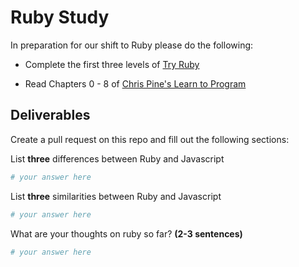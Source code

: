 # Ruby Study

In preparation for our shift to Ruby please do the following:

* Complete the first three levels of [Try Ruby](http://tryruby.org/)

* Read Chapters 0 - 8 of [Chris Pine's Learn to Program](https://pine.fm/LearnToProgram/)

## Deliverables

Create a pull request on this repo and fill out the following sections:

List **three** differences between Ruby and Javascript

```ruby
# your answer here
```

List **three** similarities between Ruby and Javascript

```ruby
# your answer here
```

What are your thoughts on ruby so far? **(2-3 sentences)**

```ruby
# your answer here
```
